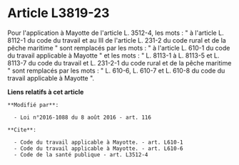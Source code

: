 # Article L3819-23

Pour l'application à Mayotte de l'article L. 3512-4, les mots : " à l'article L. 8112-1 du code du travail et au III de
l'article L. 231-2 du code rural et de la pêche maritime " sont remplacés par les mots : " à l'article L. 610-1 du code du
travail applicable à Mayotte " et les mots : " L. 8113-1 à L. 8113-5 et L. 8113-7 du code du travail et L. 231-2-1 du code
rural et de la pêche maritime " sont remplacés par les mots : " L. 610-6, L. 610-7 et L. 610-8 du code du travail applicable
à Mayotte ".

**Liens relatifs à cet article**

	**Modifié par**:

	  - Loi n°2016-1088 du 8 août 2016 - art. 116

	**Cite**:

	  - Code du travail applicable à Mayotte. - art. L610-1
	  - Code du travail applicable à Mayotte. - art. L610-6
	  - Code de la santé publique - art. L3512-4
